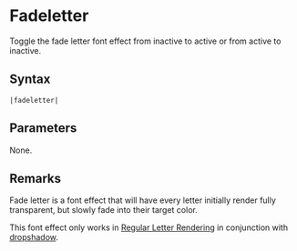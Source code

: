 # Fadeletter

Toggle the fade letter font effect from inactive to active or from active to inactive.

## Syntax

````
|fadeletter|
````

## Parameters

None.

## Remarks

Fade letter is a font effect that will have every letter initially render fully transparent, but slowly fade into their target color.

This font effect only works in [Regular Letter Rendering](../Letter%20Rendering%20Methods/Regular%20Letter%20Rendering.md) in conjunction with [dropshadow](Dropshadow.md).
